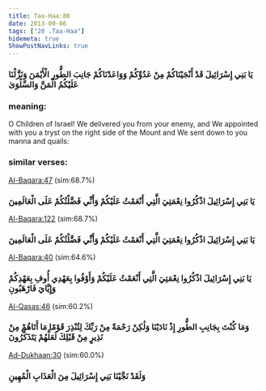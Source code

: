 ```yaml
---
title: Taa-Haa:80
date: 2013-09-06
tags: ["20 .Taa-Haa"]
hidemeta: true 
ShowPostNavLinks: true 
---
```

### يَا بَنِي إِسْرَائِيلَ قَدْ أَنْجَيْنَاكُمْ مِنْ عَدُوِّكُمْ وَوَاعَدْنَاكُمْ جَانِبَ الطُّورِ الْأَيْمَنَ وَنَزَّلْنَا عَلَيْكُمُ الْمَنَّ وَالسَّلْوَىٰ
### meaning: 
O Children of Israel! We delivered you from your enemy, and We appointed with you a tryst on the right side of the Mount and We sent down to you manna and quails:
### similar verses: 

[Al-Baqara:47](/2/47) (sim:68.7%)

### يَا بَنِي إِسْرَائِيلَ اذْكُرُوا نِعْمَتِيَ الَّتِي أَنْعَمْتُ عَلَيْكُمْ وَأَنِّي فَضَّلْتُكُمْ عَلَى الْعَالَمِينَ

[Al-Baqara:122](/2/122) (sim:68.7%)

### يَا بَنِي إِسْرَائِيلَ اذْكُرُوا نِعْمَتِيَ الَّتِي أَنْعَمْتُ عَلَيْكُمْ وَأَنِّي فَضَّلْتُكُمْ عَلَى الْعَالَمِينَ

[Al-Baqara:40](/2/40) (sim:64.6%)

### يَا بَنِي إِسْرَائِيلَ اذْكُرُوا نِعْمَتِيَ الَّتِي أَنْعَمْتُ عَلَيْكُمْ وَأَوْفُوا بِعَهْدِي أُوفِ بِعَهْدِكُمْ وَإِيَّايَ فَارْهَبُونِ

[Al-Qasas:46](/28/46) (sim:60.2%)

### وَمَا كُنْتَ بِجَانِبِ الطُّورِ إِذْ نَادَيْنَا وَلَٰكِنْ رَحْمَةً مِنْ رَبِّكَ لِتُنْذِرَ قَوْمًا مَا أَتَاهُمْ مِنْ نَذِيرٍ مِنْ قَبْلِكَ لَعَلَّهُمْ يَتَذَكَّرُونَ

[Ad-Dukhaan:30](/44/30) (sim:60.0%)

### وَلَقَدْ نَجَّيْنَا بَنِي إِسْرَائِيلَ مِنَ الْعَذَابِ الْمُهِينِ
